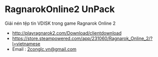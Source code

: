 # RagnarokOnline2 UnPack
 Giải nén tệp tin VDISK trong game  Ragnarok Online 2
 * http://playragnarok2.com/Download/clientdownload
 * https://store.steampowered.com/app/231060/Ragnarok_Online_2/?l=vietnamese
 * Email : 2conglc.vn@gmail.com
